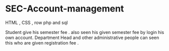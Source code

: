 # SEC-Account-management


HTML , CSS , row php and sql
  
 Student give his semester fee . also seen his given semester fee by login his own account.
 Department Head and other administrative people can seen this who are given registration fee . 

